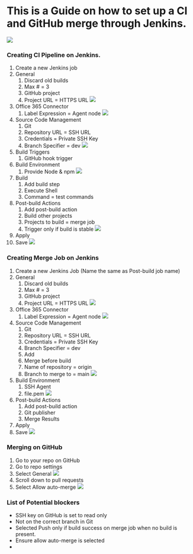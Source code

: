 # This is a Guide on how to set up a CI and GitHub merge through Jenkins.
![](images/MicrosoftTeams-image.png)
### Creating CI Pipeline on Jenkins.
1. Create a new Jenkins job
2. General
   1. Discard old builds
   2. Max # = 3
   3. GitHub project
   4. Project URL = HTTPS URL
![](images/merging1.png)
3. Office 365 Connector
   1. Label Expression = Agent node
![](images/merging2.png)
4. Source Code Management
   1. Git
   2. Repository URL = SSH URL
   3. Credentials = Private SSH Key
   4. Branch Specifier = dev
![](images/merging3.png)
5. Build Triggers
   1. GitHub hook trigger
6. Build Environment
   1. Provide Node & npm
![](images/merging4.png)
7. Build
   1. Add build step
   2. Execute Shell
   3. Command = test commands
8. Post-build Actions
   1. Add post-build action
   2. Build other projects
   3. Projects to build = merge job
   4. Trigger only if build is stable
![](images/merging5.png)
9. Apply
10. Save
![](images/merging6.png)


### Creating Merge Job on Jenkins
1. Create a new Jenkins Job (Name the same as Post-build job name)
2. General
   1. Discard old builds
   2. Max # = 3
   3. GitHub project
   4. Project URL = HTTPS URL
![](images/merging7.png)
3. Office 365 Connector
   1. Label Expression = Agent node
![](images/merging8.png)
4. Source Code Management
   1. Git
   2. Repository URL = SSH URL
   3. Credentials = Private SSH Key
   4. Branch Specifier = dev
   5. Add
   6. Merge before build
   7. Name of repository = origin
   8. Branch to merge to = main
![](images/merging9.png)
5. Build Environment
   1. SSH Agent
   2. file.pem
![](images/merging10.png)
6. Post-build Actions
   1. Add post-build action
   2. Git publisher
   3. Merge Results
7. Apply
8. Save
![](images/merging11.png)


### Merging on GitHub
1. Go to your repo on GitHub
2. Go to repo settings
3. Select General
![](images/merging12.png)
4. Scroll down to pull requests
5. Select Allow auto-merge
![](images/merging13.png)



### List of Potential blockers
- SSH key on GitHub is set to read only
- Not on the correct branch in Git
- Selected Push only if build success on merge job when no build is present.
- Ensure allow auto-merge is selected
- 
